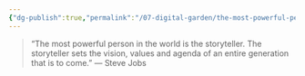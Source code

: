 ```yaml
---
{"dg-publish":true,"permalink":"/07-digital-garden/the-most-powerful-person-in-the-world-is-the-storyteller/","tags":["quotes","evergreen"],"updated":"2025-04-07T18:39:47.203-07:00"}
---
```




<div class="transclusion internal-embed is-loaded"><div class="markdown-embed">



> “The most powerful person in the world is the storyteller. The storyteller sets the vision, values and agenda of an entire generation that is to come.”
> — Steve Jobs

</div></div>
